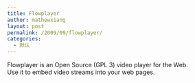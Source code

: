 ```yaml
---
title: Flowplayer
author: mathewxiang
layout: post
permalink: /2009/09/flowplayer/
categories:
  - 默认
---
```

<object data="http://flowplayer.org/swf/flowplayer-3.1.3.swf" width="460" height="320" type="application/x-shockwave-flash" />


Flowplayer is an Open Source (GPL 3) video player for the Web.  
Use it to embed video streams into your web pages.